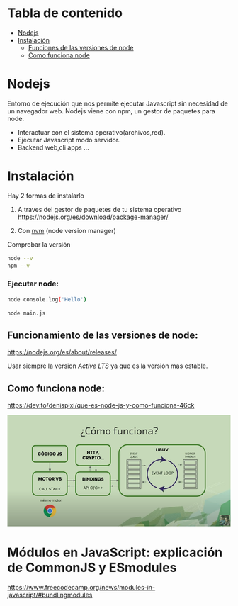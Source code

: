 # Tabla de contenido

- [Nodejs](#nodejs)
- [Instalación](#instalación)
  - [Funciones de las versiones de node](#funcionamiento-de-las-versiones-de-node)
  - [Como funciona node](#como-funciona-node)

# Nodejs

Entorno de ejecución que nos permite ejecutar Javascript sin necesidad de un navegador web. Nodejs viene con npm, un gestor de paquetes para node.

- Interactuar con el sistema operativo(archivos,red).
- Ejecutar Javascript modo servidor.
- Backend web,cli apps ...

# Instalación

Hay 2 formas de instalarlo

1. A traves del gestor de paquetes de tu sistema operativo
   https://nodejs.org/es/download/package-manager/

2. Con [nvm](https://github.com/nvm-sh/nvm) (node version manager)

Comprobar la versión

```bash
node --v
npm --v
```

### Ejecutar node:

```bash
node console.log('Hello')
```

```bash
node main.js
```

## Funcionamiento de las versiones de node:

https://nodejs.org/es/about/releases/

Usar siempre la version _Active LTS_ ya que es la versión mas estable.

## Como funciona node:

https://dev.to/denispixi/que-es-node-js-y-como-funciona-46ck

![Funcionamiento de node](./como_funciona_node.png)

# Módulos en JavaScript: explicación de CommonJS y ESmodules

https://www.freecodecamp.org/news/modules-in-javascript/#bundlingmodules
